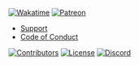 [![Wakatime](https://wakatime.com/badge/github/Wixonic/OBSWidgets.svg?style=flat)](https://wakatime.com/badge/github/Wixonic/OBSWidgets) [![Patreon](https://img.shields.io/badge/Patreon-black?style=flat&logo=patreon)](https://patreon.com/Wixonic)

- [Support](https://github.com/Wixonic/OBSWidgets/blob/Default/.github/SUPPORT.md)
- [Code of Conduct](https://github.com/Wixonic/OBSWidgets/blob/Default/.github/CODE_OF_CONDUCT.md)

[![Contributors](https://img.shields.io/github/contributors/Wixonic/OBSWidgets?color=%2308F&label=Contributors)](https://github.com/Wixonic/OBSWidgets/blob/Default/.github/CONTRIBUTING.md)
[![License](https://img.shields.io/badge/License-Wix%20Non--Commercial%20License-%23555.svg)](https://github.com/Wixonic/OBSWidgets/blob/Default/LICENSE)
[![Discord](https://img.shields.io/discord/1020663521530351627?logo=discord&logoColor=94ABFC&label=Discord&color=7289DA)](https://go.wixonic.fr/discord)
